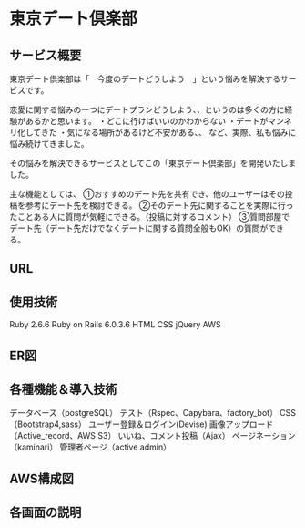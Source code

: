 # 東京デート倶楽部

## サービス概要
東京デート倶楽部は「　今度のデートどうしよう　」という悩みを解決するサービスです。

恋愛に関する悩みの一つにデートプランどうしよう、、というのは多くの方に経験があるかと思います。
・どこに行けばいいのかわからない
・デートがマンネリ化してきた
・気になる場所があるけど不安がある、、
など、実際、私も悩みに悩み続けてきました。

その悩みを解決できるサービスとしてこの「東京デート倶楽部」を開発いたしました。

主な機能としては、
①おすすめのデート先を共有でき、他のユーザーはその投稿を参考にデート先を検討できる。
②そのデート先に関することを実際に行ったことある人に質問が気軽にできる。（投稿に対するコメント）
③質問部屋でデート先（デート先だけでなくデートに関する質問全般もOK）の質問ができる。


## URL


## 使用技術
Ruby 2.6.6
Ruby on Rails 6.0.3.6
HTML
CSS
jQuery
AWS

## ER図


## 各種機能＆導入技術
データベース（postgreSQL）
テスト（Rspec、Capybara、factory_bot）
CSS（Bootstrap4,sass）
ユーザー登録＆ログイン(Devise)
画像アップロード（Active_record、AWS S3）
いいね、コメント投稿（Ajax）
ページネーション（kaminari）
管理者ページ（active admin）

## AWS構成図

## 各画面の説明
